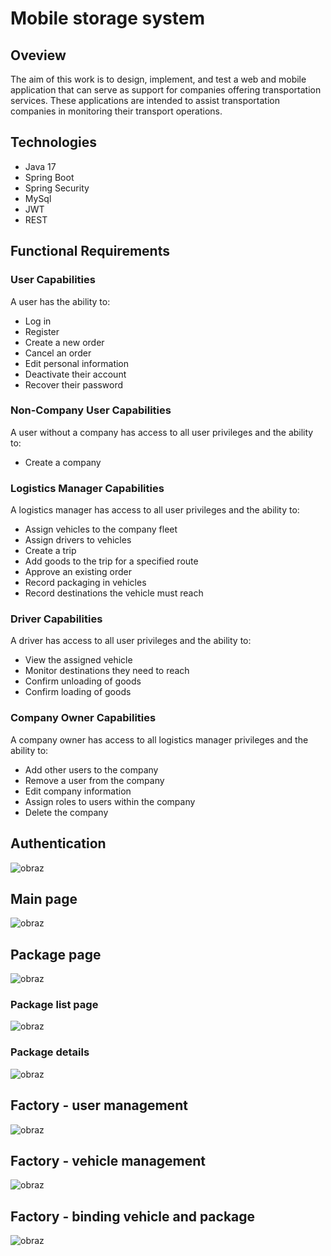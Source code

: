 # Mobile storage system

## Oveview
The aim of this work is to design, implement, and test a web and mobile application that can serve as support for companies offering transportation services. These applications are intended to assist transportation companies in monitoring their transport operations.

## Technologies
* Java 17
* Spring Boot
* Spring Security
* MySql
* JWT
* REST
## Functional Requirements
### User Capabilities
A user has the ability to:
- Log in
- Register
- Create a new order
- Cancel an order
- Edit personal information
- Deactivate their account
- Recover their password

### Non-Company User Capabilities
A user without a company has access to all user privileges and the ability to:
- Create a company

### Logistics Manager Capabilities
A logistics manager has access to all user privileges and the ability to:
- Assign vehicles to the company fleet
- Assign drivers to vehicles
- Create a trip
- Add goods to the trip for a specified route
- Approve an existing order
- Record packaging in vehicles
- Record destinations the vehicle must reach

### Driver Capabilities
A driver has access to all user privileges and the ability to:
- View the assigned vehicle
- Monitor destinations they need to reach
- Confirm unloading of goods
- Confirm loading of goods

### Company Owner Capabilities
A company owner has access to all logistics manager privileges and the ability to:
- Add other users to the company
- Remove a user from the company
- Edit company information
- Assign roles to users within the company
- Delete the company




## Authentication
![obraz](https://github.com/SpellZZZ/Inz/assets/43863065/2db7cbea-f8c3-4a0d-b83e-84906923806f)


## Main page
![obraz](https://github.com/SpellZZZ/Inz/assets/43863065/3a74b110-a6ad-405c-af4d-66111de0657a)


## Package page
![obraz](https://github.com/SpellZZZ/Inz/assets/43863065/a4f2124e-1c00-4a0a-a5eb-d186a9b3b02c)

### Package list page
![obraz](https://github.com/SpellZZZ/Inz/assets/43863065/17294970-aec6-43bf-8b02-b78326b64195)

### Package details
![obraz](https://github.com/SpellZZZ/Inz/assets/43863065/5138c9ae-a64d-4627-85cc-ff6ac7e85242)




## Factory - user management
![obraz](https://github.com/SpellZZZ/Inz/assets/43863065/b4484890-5ff9-4cab-b3ff-ae0ee5118b02)


## Factory - vehicle management
![obraz](https://github.com/SpellZZZ/Inz/assets/43863065/63343d89-1aa4-48dc-83d5-10f0e07bf06b)

## Factory - binding vehicle and package
![obraz](https://github.com/SpellZZZ/Inz/assets/43863065/c32dbcc5-5d7b-48b3-b655-6c7071b199e8)







